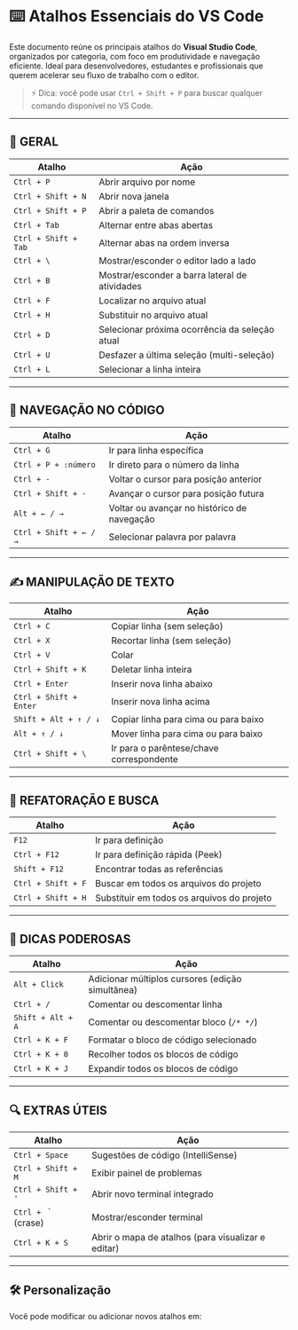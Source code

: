 # ⌨️ Atalhos Essenciais do VS Code

Este documento reúne os principais atalhos do **Visual Studio Code**, organizados por categoria, com foco em produtividade e navegação eficiente. Ideal para desenvolvedores, estudantes e profissionais que querem acelerar seu fluxo de trabalho com o editor.

> ⚡ Dica: você pode usar `Ctrl + Shift + P` para buscar qualquer comando disponível no VS Code.

---

## 📁 GERAL

| Atalho | Ação |
|--------|------|
| `Ctrl + P` | Abrir arquivo por nome |
| `Ctrl + Shift + N` | Abrir nova janela |
| `Ctrl + Shift + P` | Abrir a paleta de comandos |
| `Ctrl + Tab` | Alternar entre abas abertas |
| `Ctrl + Shift + Tab` | Alternar abas na ordem inversa |
| `Ctrl + \` | Mostrar/esconder o editor lado a lado |
| `Ctrl + B` | Mostrar/esconder a barra lateral de atividades |
| `Ctrl + F` | Localizar no arquivo atual |
| `Ctrl + H` | Substituir no arquivo atual |
| `Ctrl + D` | Selecionar próxima ocorrência da seleção atual |
| `Ctrl + U` | Desfazer a última seleção (multi-seleção) |
| `Ctrl + L` | Selecionar a linha inteira |

---

## 📌 NAVEGAÇÃO NO CÓDIGO

| Atalho | Ação |
|--------|------|
| `Ctrl + G` | Ir para linha específica |
| `Ctrl + P + :número` | Ir direto para o número da linha |
| `Ctrl + -` | Voltar o cursor para posição anterior |
| `Ctrl + Shift + -` | Avançar o cursor para posição futura |
| `Alt + ← / →` | Voltar ou avançar no histórico de navegação |
| `Ctrl + Shift + ← / →` | Selecionar palavra por palavra |

---

## ✍️ MANIPULAÇÃO DE TEXTO

| Atalho | Ação |
|--------|------|
| `Ctrl + C` | Copiar linha (sem seleção) |
| `Ctrl + X` | Recortar linha (sem seleção) |
| `Ctrl + V` | Colar |
| `Ctrl + Shift + K` | Deletar linha inteira |
| `Ctrl + Enter` | Inserir nova linha abaixo |
| `Ctrl + Shift + Enter` | Inserir nova linha acima |
| `Shift + Alt + ↑ / ↓` | Copiar linha para cima ou para baixo |
| `Alt + ↑ / ↓` | Mover linha para cima ou para baixo |
| `Ctrl + Shift + \` | Ir para o parêntese/chave correspondente |

---

## 🧠 REFATORAÇÃO E BUSCA

| Atalho | Ação |
|--------|------|
| `F12` | Ir para definição |
| `Ctrl + F12` | Ir para definição rápida (Peek) |
| `Shift + F12` | Encontrar todas as referências |
| `Ctrl + Shift + F` | Buscar em todos os arquivos do projeto |
| `Ctrl + Shift + H` | Substituir em todos os arquivos do projeto |

---

## 💎 DICAS PODEROSAS

| Atalho | Ação |
|--------|------|
| `Alt + Click` | Adicionar múltiplos cursores (edição simultânea) |
| `Ctrl + /` | Comentar ou descomentar linha |
| `Shift + Alt + A` | Comentar ou descomentar bloco (`/* */`) |
| `Ctrl + K + F` | Formatar o bloco de código selecionado |
| `Ctrl + K + 0` | Recolher todos os blocos de código |
| `Ctrl + K + J` | Expandir todos os blocos de código |

---

## 🔍 EXTRAS ÚTEIS

| Atalho | Ação |
|--------|------|
| `Ctrl + Space` | Sugestões de código (IntelliSense) |
| `Ctrl + Shift + M` | Exibir painel de problemas |
| `Ctrl + Shift + '` | Abrir novo terminal integrado |
| `Ctrl + ` ` (crase) | Mostrar/esconder terminal |
| `Ctrl + K + S` | Abrir o mapa de atalhos (para visualizar e editar) |

---

## 🛠️ Personalização

Você pode modificar ou adicionar novos atalhos em:

